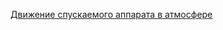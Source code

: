 
[Движение спускаемого аппарата в атмосфере](https://github.com/Kidinnu/classes_programming/blob/master/examples/reentry.ipynb)
